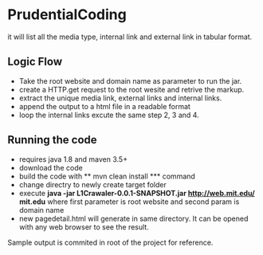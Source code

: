 # PrudentialCoding
it will list all the media type, internal link and external link in tabular format.
## Logic Flow
- Take the root website and domain name as parameter to run the jar.
- create a HTTP.get request to the root wesite and retrive the markup.
- extract the unique media link, external links and internal links.
- append the output to a html file in a readable format
- loop the internal links excute the same step 2, 3 and 4.

## Running the code
- requires java 1.8 and maven 3.5+
- download the code
- build the code with ** mvn clean install *** command
- change directry to newly create target folder
- execute **java -jar L1Crawaler-0.0.1-SNAPSHOT.jar http://web.mit.edu/ mit.edu** where first parameter is root website and second param is domain name
- new pagedetail.html will generate in same directory. It can be opened with any web browser to see the result.

Sample output is commited in root of the project for reference.
